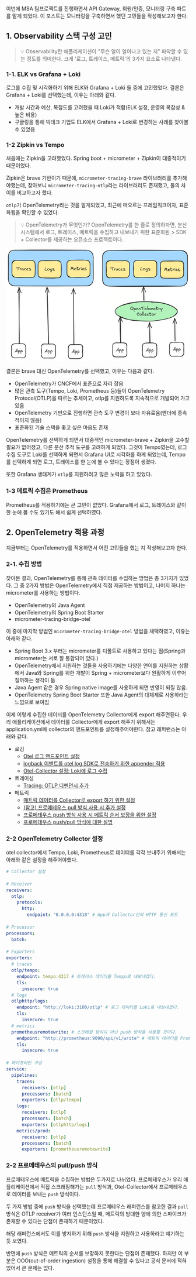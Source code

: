 이번에 MSA 팀프로젝트를 진행하면서 API Gateway, 회원/인증, 모니터링 구축 파트를 맡게 되었다. 이 포스트는 모니터링을 구축하면서 했던 고민들을 작성해보고자 한다.

## 1. Observability 스택 구성 고민
> 💡 Observability란 애플리케이션이 "무슨 일이 일어나고 있는 지" 파악할 수 있는 정도를 의미한다. 
> 크게 '로그, 트레이스, 메트릭'의 3가지 요소로 나타낸다.

### 1-1. ELK vs Grafana + Loki
로그를 수집 및 시각화하기 위해 ELK와 Grafana + Loki 둘 중에 고민했었다.
결론은 Grafana + Loki를 선택했는데, 이유는 아래와 같다.
- 개발 시간과 예산, 복잡도를 고려했을 때 Loki가 적합(ELK 설정, 운영의 복잡성 & 높은 비용)
- 구글링을 통해 빅테크 기업도 ELK에서 Grafana + Loki로 변경하는 사례를 찾아볼 수 있었음

### 1-2 Zipkin vs Tempo
처음에는 Zipkin을 고려했었다. Spring boot + micrometer + Zipkin이 대중적이기 때문이었다.

Zipkin은 brave 기반이기 때문에, `micrometer-tracing-brave` 라이브러리를 추가해야했는데, 찾아보니 `micrometer-tracing-otlp`라는 라이브러리도 존재했고, 둘의 차이를 비교하고자 했다.

`otlp`가 OpenTelemetry라는 것을 알게되었고, 최근에 떠오르는 프레임워크이자, 표준화됨을 확인할 수 있었다.

> 💡 OpenTelemetry가 무엇인가?
> OpenTelemetry를 한 줄로 정의하자면, 분산 시스템에서 로그, 트레이스, 메트릭을 수집하고 내보내기 위한 표준화된 > SDK + Collector를 제공하는 오픈소스 프로젝트이다.

![alt text](images/image.png)

결론은 brave 대신 OpenTelemetry를 선택했고, 이유는 다음과 같다.
- OpenTelemetry가 CNCF에서 표준으로 자리 잡음
- 많은 관측 도구(Tempo, Loki, Prometheus 등)들이 OpenTelemetry Protocol(OTLP)을 따르는 추세이고, otlp를 지원하도록 지속적으로 개발되어 가고 있음
- OpenTelemetry 기반으로 진행하면 관측 도구 변경이 보다 자유로움(벤더에 종속적이지 않음)
- 표준화된 기술 스택을 좆고 싶은 마음도 존재

OpenTelemetry를 선택하게 되면서 대중적인 micrometer-brave + Zipkin을 고수할 필요가 없어졌고, 다른 분산 추적 도구를 고려하게 되었다. 그것이 Tempo였는데, 로그 수집 도구로 Loki를 선택하게 되면서 Grafana UI로 시각화를 하게 되었는데, Tempo를 선택하게 되면 로그, 트레이스를 한 눈에 볼 수 있다는 장점이 생겼다.

또한 Grafana 생태계가 `otlp`를 지원하려고 많은 노력을 하고 있었다.

### 1-3 메트릭 수집은 Prometheus
Prometheus를 적용하기에는 큰 고민이 없었다. Grafana에서 로그, 트레이스와 같이 한 눈에 볼 수도 있기도 해서 쉽게 선택하였다.

## 2. OpenTelemetry 적용 과정
지금부터는 OpenTelemetry를 적용하면서 어떤 고민들을 했는 지 작성해보고자 한다.

### 2-1. 수집 방법
찾아본 결과, OpenTelemetry를 통해 관측 데이터를 수집하는 방법은 총 3가지가 있었다.
그 중 2가지 방법은 OpenTelemetry에서 직접 제공하는 방법이고, 나머지 하나는 micrometer를 사용하는 방법이다.
- OpenTelemetry의 Java Agent
- OpenTelemetry의 Spring Boot Starter
- micrometer-tracing-bridge-otel

이 중에 마지막 방법인 `micrometer-tracing-bridge-otel` 방법을 채택하였고, 이유는 아래와 같다.
- Spring Boot 3.x 부터는 micrometer를 디폴트로 사용하고 있다는 점(Spring과 micrometer는 서로 잘 통합되어 있다.)
- OpenTelemetry에서 지원하는 것들을 사용하기에는 다양한 언어를 지원하는 상황에서 Java와 Spring를 위한 개발이 Spring + micrometer보다 원활하게 이루어질까하는 생각이 듦
- Java Agent 같은 경우 Spring native image를 사용하게 되면 반영이 되질 않음.
- OpenTelemetry Spring Boot Starter 또한 Java Agent의 대체제로 사용하라는 느낌으로 보여짐

이제 이렇게 수집한 데이터를 OpenTelemetry Collector에게 export 해주면된다.
우리 애플리케이션에서 데이터를 Collector에게 export 해주기 위해서는 application.yml에 collector의 앤드포인트를 설정해주어야한다.
참고 래퍼런스는 아래와 같다.

- 로깅
    - [Otel 로그 앤드포인트 설정](https://docs.spring.io/spring-boot/reference/actuator/loggers.html)
    - [logback 이벤트를 otel log SDK로 전송하기 위한 appender 적용](https://github.com/open-telemetry/opentelemetry-java-instrumentation/tree/main/instrumentation/logback/logback-appender-1.0/library)
    - [Otel-Collector 설정: Loki에 로그 수집](https://grafana.com/docs/loki/latest/send-data/otel/)
- 트레이싱
    - [Tracing: OTLP 디펜던시 추가](https://docs.spring.io/spring-boot/reference/actuator/tracing.html)
- 메트릭
    - [매트릭 데이터를 Collector로 export 하기 위한 설정](https://docs.spring.io/spring-boot/reference/actuator/metrics.html#actuator.metrics.export.otlp)
    - [(참고) 프로메테우스 pull 방식 사용 시 추가 설정](https://prometheus.io/docs/guides/opentelemetry/)
    - [프로메테우스 push 방식 사용 시 메트릭 순서 보장을 위한 설정](https://github.com/prometheus/prometheus/blob/main/documentation/examples/prometheus-otlp.yml)
    - [프로메테우스 push/pull 방식에 대한 설명](https://grafana.com/blog/2023/07/20/a-practical-guide-to-data-collection-with-opentelemetry-and-prometheus/#6-use-prometheus-remote-write-exporter)

### 2-2 OpenTelemetry Collector 설정
otel collector에서 Tempo, Loki, Prometheus로 데이터를 각각 보내주기 위해서는 아래와 같은 설정을 해주어야했다.
```yml
# Collector 설정

# Receiver
receivers:
  otlp:
    protocols:
      http:
        endpoint: "0.0.0.0:4318" # App과 Collector간의 HTTP 통신 포트

# Processor
processors:
  batch:

# Exporters
exporters:
  # traces
  otlp/tempo:
    endpoint: tempo:4317 # 트레이스 데이터를 Tempo로 내보내겠다.
    tls:
      insecure: true
  # logs
  otlphttp/logs:
    endpoint: "http://loki:3100/otlp" # 로그 데이터를 Loki로 내보내겠다.
    tls:
      insecure: true
  # metrics
  prometheusremotewrite: # 스크래핑 방식이 아닌 push 방식을 사용할 것이다.
    endpoint: "http://prometheus:9090/api/v1/write" # 메트릭 데이터를 Prometheus로 내보내겠다.
    tls:
      insecure: true

# 파이프라인 구성
service:
  pipelines:
    traces:
      receivers: [otlp]
      processors: [batch]
      exporters: [otlp/tempo]
    logs:
      receivers: [otlp]
      processors: [batch]
      exporters: [otlphttp/logs]
    metrics/prod:
      receivers: [otlp]
      processors: [batch]
      exporters: [prometheusremotewrite]
```

### 2-2 프로메테우스의 pull/push 방식
프로메테우스에 메트릭을 수집하는 방법은 두가지로 나뉘었다. 프로메테우스가 우리 애플리케이션에서 직접 스크래핑해가는 `pull` 방식과, Otel-Collector에서 프로메테우스로 데이터를 보내는 `push` 방식이다.

두 가지 방법 중에 `push` 방식을 선택했는데 프로메테우스 래퍼런스를 참고한 결과 `pull` 방식은 OTLP receiver가 여러 인스턴스일 때, 메트릭의 방대한 양에 의한 스파이크가 존재할 수 있다는 단점이 존재하기 때문이었다.

해당 래퍼런스에서도 이를 방지하기 위해 `push` 방식을 지원하고 사용하라고 얘기하는 듯 보였다.

반면에 `push` 방식은 메트릭의 순서를 보장하지 못한다는 단점이 존재했다. 하지만 이 부분은 OOO(out-of-order ingestion) 설정을 통해 해결할 수 있다고 공식 문서에 적혀있어서 큰 문제는 없다.